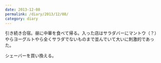```yaml
---
date: 2013-12-08
permalink: /diary/2013/12/08/
category: diary
---
```


引き続き合宿。昼に中華を食べて帰る。入った店はサラダバーにマントウ（？）やらヨーグルトやら全くサラダでないものまで並んでいて大いに刺激的であった。

シェーバーを買い換える。